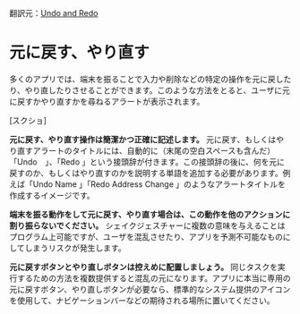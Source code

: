 翻訳元：[Undo and Redo](https://developer.apple.com/design/human-interface-guidelines/ios/user-interaction/undo-and-redo/)

# 元に戻す、やり直す

多くのアプリでは、端末を振ることで入力や削除などの特定の操作を元に戻したり、やり直したりさせることができます。このような方法をとると、ユーザに元に戻すかやり直すかを尋ねるアラートが表示されます。

[スクショ]

**元に戻す、やり直す操作は簡潔かつ正確に記述します。** 元に戻す、もしくはやり直すアラートのタイトルには、自動的に（末尾の空白スペースも含んだ）「Undo　」、「Redo 」という接頭辞が付きます。この接頭辞の後に、何を元に戻すのか、もしくはやり直すのかを説明する単語を追加する必要があります。例えば「Undo Name 」「Redo Address Change 」のようなアラートタイトルを作成するイメージです。

**端末を振る動作をして元に戻す、やり直す場合は、この動作を他のアクションに割り振らないでください。** シェイクジェスチャーに複数の意味を与えることはプログラム上可能ですが、ユーザを混乱させたり、アプリを予測不可能なものにしてしまうリスクが発生します。

**元に戻すボタンとやり直しボタンは控えめに配置しましょう。** 同じタスクを実行するための方法を複数提供すると混乱の元になります。アプリに本当に専用の元に戻すボタン、やり直しボタンが必要なら、標準的なシステム提供のアイコンを使用して、ナビゲーションバーなどの期待される場所に置いてください。